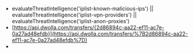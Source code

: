 - evaluateThreatIntelligence('iplist-known-malicious-ips') || evaluateThreatIntelligence('iplist-vpn-providers') || evaluateThreatIntelligence('iplist-anon-proxies')
- [https://api.dwolla.com/transfers/{2d86894c-aa22-ef11-ac7e-0a27ad48efdb}](https://api.dwolla.com/transfers/%7B2d86894c-aa22-ef11-ac7e-0a27ad48efdb%7D)
-